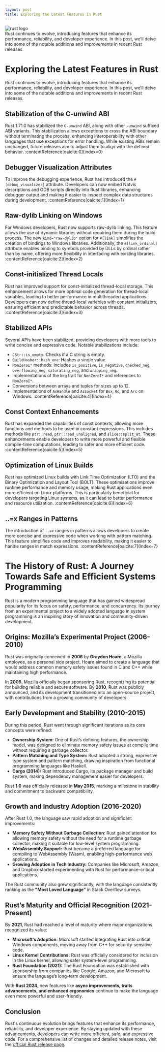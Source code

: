 ```yaml
---
layout: post
title: Exploring the Latest Features in Rust
---
```

<div class="row">
    <div class="col-sm-2">
        <img src="/images/rust.png" alt="rust logo"/>
    </div>
    <div class="col-sm-10">
        Rust continues to evolve, introducing features that enhance its performance, reliability, and developer experience. In this post, we'll delve into some of the notable additions and improvements in recent Rust releases.
    </div>
</div>


# Exploring the Latest Features in Rust

Rust continues to evolve, introducing features that enhance its performance, reliability, and developer experience. In this post, we'll delve into some of the notable additions and improvements in recent Rust releases.

## Stabilization of the C-unwind ABI

Rust 1.71.0 has stabilized the `C-unwind` ABI, along with other `-unwind` suffixed ABI variants. This stabilization allows exceptions to cross the ABI boundary without terminating the process, enhancing interoperability with other languages that use exceptions for error handling. While existing ABIs remain unchanged, future releases aim to adjust them to align with the defined behavior. :contentReference[oaicite:0]{index=0}

## Debugger Visualization Attributes

To improve the debugging experience, Rust has introduced the `#[debug_visualizer]` attribute. Developers can now embed Natvis descriptions and GDB scripts directly into Rust libraries, enhancing debugger output and making it easier to inspect complex data structures during development. :contentReference[oaicite:1]{index=1}

## Raw-dylib Linking on Windows

For Windows developers, Rust now supports raw-dylib linking. This feature allows the use of dynamic libraries without requiring them during the build process. The new `kind="raw-dylib"` option for `#[link]` simplifies the creation of bindings to Windows libraries. Additionally, the `#[link_ordinal]` attribute enables binding to symbols provided by DLLs by ordinal rather than by name, offering more flexibility in interfacing with existing libraries. :contentReference[oaicite:2]{index=2}

## Const-initialized Thread Locals

Rust has improved support for const-initialized thread-local storage. This enhancement allows for more optimal code generation for thread-local variables, leading to better performance in multithreaded applications. Developers can now define thread-local variables with constant initializers, ensuring efficient and predictable behavior across threads. :contentReference[oaicite:3]{index=3}

## Stabilized APIs

Several APIs have been stabilized, providing developers with more tools to write concise and expressive code. Notable stabilizations include:

- `CStr::is_empty`: Checks if a C string is empty.
- `BuildHasher::hash_one`: Hashes a single value.
- `NonZeroI*` methods: Includes `is_positive`, `is_negative`, `checked_neg`, `overflowing_neg`, `saturating_neg`, and `wrapping_neg`.
- Implementations of the `Neg` trait for `NonZeroI*` and references to `NonZeroI*`.
- Conversions between arrays and tuples for sizes up to 12.
- Implementations of `AsHandle` and `AsSocket` for `Box`, `Rc`, and `Arc` on Windows. :contentReference[oaicite:4]{index=4}

## Const Context Enhancements

Rust has expanded the capabilities of const contexts, allowing more functions and methods to be used in constant expressions. This includes methods like `ptr::read`, `ptr::read_unaligned`, and `slice::split_at`. These enhancements enable developers to write more powerful and flexible compile-time computations, leading to safer and more efficient code. :contentReference[oaicite:5]{index=5}

## Optimization of Linux Builds

Rust has optimized Linux builds with Link Time Optimization (LTO) and the Binary Optimization and Layout Tool (BOLT). These optimizations improve runtime performance and memory usage, making Rust applications even more efficient on Linux platforms. This is particularly beneficial for developers targeting Linux systems, as it can lead to better performance and resource utilization. :contentReference[oaicite:6]{index=6}

## ..=x Ranges in Patterns

The introduction of `..=x` ranges in patterns allows developers to create more concise and expressive code when working with pattern matching. This feature simplifies code and improves readability, making it easier to handle ranges in match expressions. :contentReference[oaicite:7]{index=7}

# The History of Rust: A Journey Towards Safe and Efficient Systems Programming

Rust is a modern programming language that has gained widespread popularity for its focus on safety, performance, and concurrency. Its journey from an experimental project to a widely adopted language in system programming is an inspiring story of innovation and community-driven development.

## **Origins: Mozilla’s Experimental Project (2006-2010)**
Rust was originally conceived in **2006** by **Graydon Hoare**, a Mozilla employee, as a personal side project. Hoare aimed to create a language that would address common memory safety issues found in C and C++ while maintaining high performance.

In **2009**, Mozilla officially began sponsoring Rust, recognizing its potential for building reliable and secure software. By **2010**, Rust was publicly announced, and its development transitioned into an open-source project, with contributions from a growing community of developers.

## **Early Development and Stability (2010-2015)**
During this period, Rust went through significant iterations as its core concepts were refined:

- **Ownership System:** One of Rust’s defining features, the ownership model, was designed to eliminate memory safety issues at compile time without requiring a garbage collector.
- **Pattern Matching and Type System:** Rust adopted a strong, expressive type system and pattern matching, drawing inspiration from functional programming languages like Haskell.
- **Cargo (2014):** Rust introduced Cargo, its package manager and build system, making dependency management easier for developers.

Rust **1.0** was officially released in **May 2015**, marking a milestone in stability and commitment to backward compatibility.

## **Growth and Industry Adoption (2016-2020)**
After Rust 1.0, the language saw rapid adoption and significant improvements:

- **Memory Safety Without Garbage Collection:** Rust gained attention for allowing memory safety without the need for a runtime garbage collector, making it suitable for low-level system programming.
- **WebAssembly Support:** Rust became a preferred language for compiling to WebAssembly (Wasm), enabling high-performance web applications.
- **Growing Adoption in Tech Industry:** Companies like Microsoft, Amazon, and Dropbox started experimenting with Rust for performance-critical applications.

The Rust community also grew significantly, with the language consistently ranking as the **"Most Loved Language"** in Stack Overflow surveys.

## **Rust’s Maturity and Official Recognition (2021-Present)**
By **2021**, Rust had reached a level of maturity where major organizations recognized its value:

- **Microsoft’s Adoption:** Microsoft started integrating Rust into critical Windows components, moving away from C++ for security-sensitive code.
- **Linux Kernel Contributions:** Rust was officially considered for inclusion in the Linux kernel, allowing safer system-level programming.
- **Rust Foundation (2021):** The Rust Foundation was established with sponsorship from companies like Google, Amazon, and Microsoft to ensure the language’s long-term development.

With **Rust 2024**, new features like **async improvements, traits advancements, and enhanced ergonomics** continue to make the language even more powerful and user-friendly.

## Conclusion

Rust's continuous evolution brings features that enhance its performance, reliability, and developer experience. By staying updated with these advancements, developers can write more efficient, safe, and expressive code. For a comprehensive list of changes and detailed release notes, visit the [official Rust release page](https://doc.rust-lang.org/releases.html).
